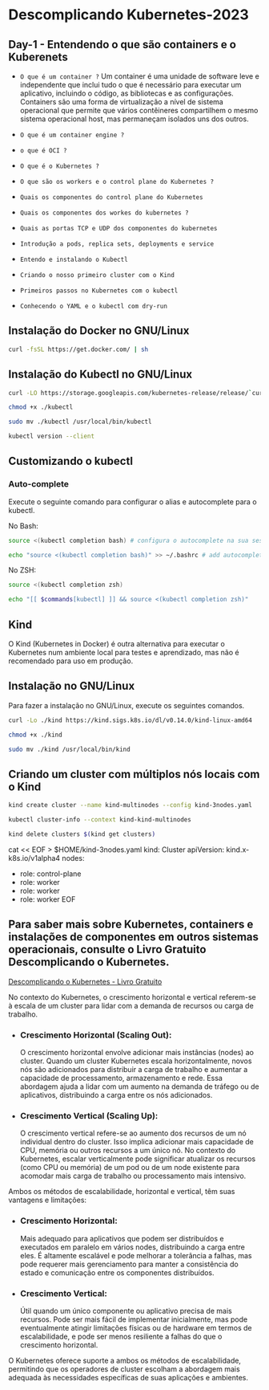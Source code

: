 # Descomplicando Kubernetes-2023

## Day-1 - Entendendo o que são containers e o Kuberenets

- `O que é um container ?`
  Um container é uma unidade de software leve e independente que inclui tudo o que é necessário para executar um aplicativo, incluindo o código, as bibliotecas e as configurações. Containers são uma forma de virtualização a nível de sistema operacional que permite que vários contêineres compartilhem o mesmo sistema operacional host, mas permaneçam isolados uns dos outros.

- `O que é um container engine ?`
- `o que é OCI ?`
- `O que é o Kubernetes ?`
- `O que são os workers e o control plane do Kubernetes ?`
- `Quais os componentes do control plane do Kubernetes`
- `Quais os componentes dos workes do kubernetes ?`
- `Quais as portas TCP e UDP dos componentes do kubernetes`
- `Introdução a pods, replica sets, deployments e service`
- `Entendo e instalando o Kubectl`
- `Criando o nosso primeiro cluster com o Kind`
- `Primeiros passos no Kubernetes com o kubectl`
- `Conhecendo o YAML e o kubectl com dry-run`

## Instalação do Docker no GNU/Linux

```bash
curl -fsSL https://get.docker.com/ | sh
```

## Instalação do Kubectl no GNU/Linux

```bash
curl -LO https://storage.googleapis.com/kubernetes-release/release/`curl -s https://storage.googleapis.com/kubernetes-release/release/stable.txt`/bin/linux/amd64/kubectl
```

```bash
chmod +x ./kubectl
```

```bash
sudo mv ./kubectl /usr/local/bin/kubectl
```

```bash
kubectl version --client
```

## Customizando o kubectl

### Auto-complete

Execute o seguinte comando para configurar o alias e autocomplete para o kubectl.

No Bash:

```bash
source <(kubectl completion bash) # configura o autocomplete na sua sessão atual (antes, certifique-se de ter instalado o pacote bash-completion).
```

```bash
echo "source <(kubectl completion bash)" >> ~/.bashrc # add autocomplete permanentemente ao seu shell.
```

No ZSH:

```bash
source <(kubectl completion zsh)
```

```bash
echo "[[ $commands[kubectl] ]] && source <(kubectl completion zsh)"
```

## Kind

O Kind (Kubernetes in Docker) é outra alternativa para executar o Kubernetes num ambiente local para testes e aprendizado, mas não é recomendado para uso em produção.

## Instalação no GNU/Linux

Para fazer a instalação no GNU/Linux, execute os seguintes comandos.

```bash
curl -Lo ./kind https://kind.sigs.k8s.io/dl/v0.14.0/kind-linux-amd64
```

```bash
chmod +x ./kind
```

```bash
sudo mv ./kind /usr/local/bin/kind
```

## Criando um cluster com múltiplos nós locais com o Kind

```bash
kind create cluster --name kind-multinodes --config kind-3nodes.yaml
```

```bash
kubectl cluster-info --context kind-kind-multinodes
```

```bash
kind delete clusters $(kind get clusters)
```

cat << EOF > $HOME/kind-3nodes.yaml
kind: Cluster
apiVersion: kind.x-k8s.io/v1alpha4
nodes:

- role: control-plane
- role: worker
- role: worker
- role: worker
  EOF

## Para saber mais sobre Kubernetes, containers e instalações de componentes em outros sistemas operacionais, consulte o Livro Gratuito Descomplicando o Kubernetes.

[Descomplicando o Kubernetes - Livro Gratuito](https://livro.descomplicandokubernetes.com.br/?utm_medium=social&utm_source=linktree&utm_campaign=livro+descomplicando+o+kubernetes+gratuito)

No contexto do Kubernetes, o crescimento horizontal e vertical referem-se à escala de um cluster para lidar com a demanda de recursos ou carga de trabalho.

- ### Crescimento Horizontal (Scaling Out):

  O crescimento horizontal envolve adicionar mais instâncias (nodes) ao cluster. Quando um cluster Kubernetes escala horizontalmente, novos nós são adicionados para distribuir a carga de trabalho e aumentar a capacidade de processamento, armazenamento e rede. Essa abordagem ajuda a lidar com um aumento na demanda de tráfego ou de aplicativos, distribuindo a carga entre os nós adicionados.

- ### Crescimento Vertical (Scaling Up):
  O crescimento vertical refere-se ao aumento dos recursos de um nó individual dentro do cluster. Isso implica adicionar mais capacidade de CPU, memória ou outros recursos a um único nó. No contexto do Kubernetes, escalar verticalmente pode significar atualizar os recursos (como CPU ou memória) de um pod ou de um node existente para acomodar mais carga de trabalho ou processamento mais intensivo.

Ambos os métodos de escalabilidade, horizontal e vertical, têm suas vantagens e limitações:

- ### Crescimento Horizontal:

  Mais adequado para aplicativos que podem ser distribuídos e executados em paralelo em vários nodes, distribuindo a carga entre eles. É altamente escalável e pode melhorar a tolerância a falhas, mas pode requerer mais gerenciamento para manter a consistência do estado e comunicação entre os componentes distribuídos.

- ### Crescimento Vertical:
  Útil quando um único componente ou aplicativo precisa de mais recursos. Pode ser mais fácil de implementar inicialmente, mas pode eventualmente atingir limitações físicas ou de hardware em termos de escalabilidade, e pode ser menos resiliente a falhas do que o crescimento horizontal.

O Kubernetes oferece suporte a ambos os métodos de escalabilidade, permitindo que os operadores de cluster escolham a abordagem mais adequada às necessidades específicas de suas aplicações e ambientes.
